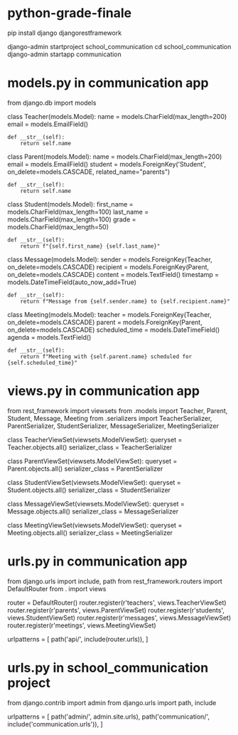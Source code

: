 # python-grade-finale
pip install django djangorestframework


django-admin startproject school_communication
cd school_communication
django-admin startapp communication


# models.py in communication app

from django.db import models

class Teacher(models.Model):
    name = models.CharField(max_length=200)
    email = models.EmailField()

    def __str__(self):
        return self.name


class Parent(models.Model):
    name = models.CharField(max_length=200)
    email = models.EmailField()
    student = models.ForeignKey('Student', on_delete=models.CASCADE, related_name="parents")

    def __str__(self):
        return self.name


class Student(models.Model):
    first_name = models.CharField(max_length=100)
    last_name = models.CharField(max_length=100)
    grade = models.CharField(max_length=50)

    def __str__(self):
        return f"{self.first_name} {self.last_name}"


class Message(models.Model):
    sender = models.ForeignKey(Teacher, on_delete=models.CASCADE)
    recipient = models.ForeignKey(Parent, on_delete=models.CASCADE)
    content = models.TextField()
    timestamp = models.DateTimeField(auto_now_add=True)

    def __str__(self):
        return f"Message from {self.sender.name} to {self.recipient.name}"


class Meeting(models.Model):
    teacher = models.ForeignKey(Teacher, on_delete=models.CASCADE)
    parent = models.ForeignKey(Parent, on_delete=models.CASCADE)
    scheduled_time = models.DateTimeField()
    agenda = models.TextField()

    def __str__(self):
        return f"Meeting with {self.parent.name} scheduled for {self.scheduled_time}"


# views.py in communication app

from rest_framework import viewsets
from .models import Teacher, Parent, Student, Message, Meeting
from .serializers import TeacherSerializer, ParentSerializer, StudentSerializer, MessageSerializer, MeetingSerializer

class TeacherViewSet(viewsets.ModelViewSet):
    queryset = Teacher.objects.all()
    serializer_class = TeacherSerializer


class ParentViewSet(viewsets.ModelViewSet):
    queryset = Parent.objects.all()
    serializer_class = ParentSerializer


class StudentViewSet(viewsets.ModelViewSet):
    queryset = Student.objects.all()
    serializer_class = StudentSerializer


class MessageViewSet(viewsets.ModelViewSet):
    queryset = Message.objects.all()
    serializer_class = MessageSerializer


class MeetingViewSet(viewsets.ModelViewSet):
    queryset = Meeting.objects.all()
    serializer_class = MeetingSerializer

# urls.py in communication app

from django.urls import include, path
from rest_framework.routers import DefaultRouter
from . import views

router = DefaultRouter()
router.register(r'teachers', views.TeacherViewSet)
router.register(r'parents', views.ParentViewSet)
router.register(r'students', views.StudentViewSet)
router.register(r'messages', views.MessageViewSet)
router.register(r'meetings', views.MeetingViewSet)

urlpatterns = [
    path('api/', include(router.urls)),
]
# urls.py in school_communication project

from django.contrib import admin
from django.urls import path, include

urlpatterns = [
    path('admin/', admin.site.urls),
    path('communication/', include('communication.urls')),
]
